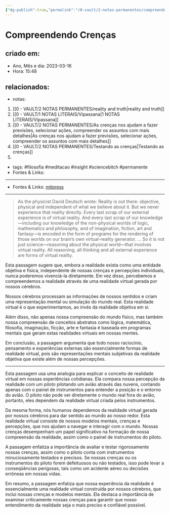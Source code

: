 ```yaml
---
{"dg-publish":true,"permalink":"/0-vault/2-notas-permanentes/compreendendo-crencas/","title":"Understanding Beliefs","tags":["filosofia","meditacao","insight","sciencebitch","permanente"],"dgHomeLink":true,"dgShowLocalGraph":true,"dgShowFileTree":true,"dgEnableSearch":true}
---
```



# Compreendendo Crenças

## criado em: 

- Ano, Mês e dia: 2023-03-16
- Hora: 15:48
## relacionados:
- notas:
1. [[0 - VAULT/2 NOTAS PERMANENTES/reality and truth\|reality and truth]]
2. [[0 - VAULT/1 NOTAS LITERAIS/Vipassana\|1 NOTAS LITERAIS/Vipassana]]
3. [[0 - VAULT/2 NOTAS PERMANENTES/As crenças nos ajudam a fazer previsões, selecionar ações, compreender os assuntos com mais detalhes\|As crenças nos ajudam a fazer previsões, selecionar ações, compreender os assuntos com mais detalhes]]
4. [[0 - VAULT/2 NOTAS PERMANENTES/Testando as crenças\|Testando as crenças]]
5. 
- tags: #filosofia #meditacao #insight #sciencebitch #permanente
- Fontes & Links: 
---
- Fontes & Links: [mitpress](https://mitpress.mit.edu/9780262526432/understanding-beliefs/)
---

>As the physicist David Deutsch wrote: Reality is out there: objective, physical and independent of what we believe about it. But we never experience that reality directly. Every last scrap of our external experience is of virtual reality. And every last scrap of our knowledge—including our knowledge of the non-physical worlds of logic, mathematics and philosophy, and of imagination, fiction, art and fantasy—is encoded in the form of programs for the rendering of those worlds on our brain’s own virtual-reality generator. … So it is not just science—reasoning about the physical world—that involves virtual reality. All reasoning, all thinking and all external experience are forms of virtual reality. 

Esta passagem sugere que, embora a realidade exista como uma entidade objetiva e física, independente de nossas crenças e percepções individuais, nunca poderemos vivenciá-la diretamente. Em vez disso, percebemos e compreendemos a realidade através de uma realidade virtual gerada por nossos cérebros. 

Nossos cérebros processam as informações de nossos sentidos e criam uma representação mental ou simulação do mundo real. Esta realidade virtual é o que experimentamos, ao invés da realidade objetiva em si. 

Além disso, não apenas nossa compreensão do mundo físico, mas também nossa compreensão de conceitos abstratos como lógica, matemática, filosofia, imaginação, ficção, arte e fantasia é baseada em programas mentais que geram estas realidades virtuais em nossas mentes. 

Em conclusão, a passagem argumenta que todo nosso raciocínio, pensamento e experiências externas são essencialmente formas de realidade virtual, pois são representações mentais subjetivas da realidade objetiva que existe além de nossas percepções.

---

Esta passagem usa uma analogia para explicar o conceito de realidade virtual em nossas experiências cotidianas. Ela compara nossa percepção da realidade com um piloto pilotando um avião através das nuvens, contando apenas com o painel de instrumentos para entender a posição e o entorno do avião. O piloto não pode ver diretamente o mundo real fora do avião, portanto, eles dependem da realidade virtual criada pelos instrumentos.

Da mesma forma, nós humanos dependemos da realidade virtual gerada por nossos cérebros para dar sentido ao mundo ao nosso redor. Esta realidade virtual consiste de nossos modelos mentais, crenças e percepções, que nos ajudam a navegar e interagir com o mundo. Nossas crenças desempenham um papel significativo na formação de nossa compreensão da realidade, assim como o painel de instrumentos do piloto.

A passagem enfatiza a importância de avaliar e testar rigorosamente nossas crenças, assim como o piloto conta com instrumentos minuciosamente testados e precisos. Se nossas crenças ou os instrumentos do piloto forem defeituosos ou não testados, isso pode levar a conseqüências perigosas, tais como um acidente aéreo ou decisões errôneas em nossas vidas.

Em resumo, a passagem enfatiza que nossa experiência da realidade é essencialmente uma realidade virtual construída por nossos cérebros, que inclui nossas crenças e modelos mentais. Ela destaca a importância de examinar criticamente nossas crenças para garantir que nosso entendimento da realidade seja o mais preciso e confiável possível.